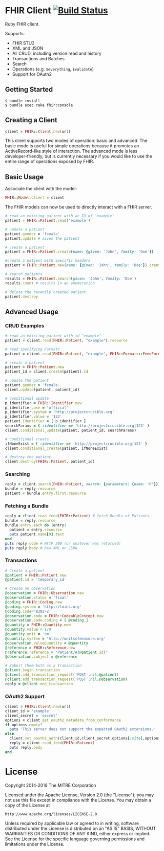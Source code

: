# FHIR Client [![Build Status](https://travis-ci.org/fhir-crucible/fhir_client.svg?branch=master)](https://travis-ci.org/fhir-crucible/fhir_client)

Ruby FHIR client.

Supports:
* FHIR STU3
* XML and JSON
* All CRUD, including version read and history
* Transactions and Batches
* Search
* Operations (e.g. `$everything`, `$validate`)
* Support for OAuth2

## Getting Started

    $ bundle install
    $ bundle exec rake fhir:console

## Creating a Client
```ruby
client = FHIR::Client.new(url)
```

This client supports two modes of operation: basic and advanced.  The basic mode is useful for simple operations
because it promotes an ActiveRecord-like style of interaction.  The advanced mode is less developer-friendly, but is currently necessary if you would like to use the entire range of operations exposed by FHIR.

## Basic Usage

Associate the client with the model:

```ruby
FHIR::Model.client = client
```

The FHIR models can now be used to directly interact with a FHIR server.

```ruby
# read an existing patient with an ID of 'example'
patient = FHIR::Patient.read('example')

# update a patient
patient.gender = 'female'
patient.update # saves the patient

# create a patient
patient = FHIR::Patient.create(name: {given: 'John', family: 'Doe'})

#create a patient with specific headers
patient = FHIR::Patient.new(name: {given: 'John', family: 'Doe'}).create({Prefer: "return=representation"})

# search patients
results = FHIR::Patient.search(given: 'John', family: 'Doe')
results.count # results in an enumeration

# delete the recently created patient
patient.destroy
```

## Advanced Usage

### CRUD Examples
```ruby
# read an existing patient with id "example"
patient = client.read(FHIR::Patient, "example").resource

# read specifying Formats
patient = client.read(FHIR::Patient, "example", FHIR::Formats::FeedFormat::FEED_JSON).resource

# create a patient
patient = FHIR::Patient.new
patient_id = client.create(patient).id

# update the patient
patient.gender = 'female'
client.update(patient, patient_id)

# conditional update
p_identifier = FHIR::Identifier.new
p_identifier.use = 'official'
p_identifier.system = 'http://projectcrucible.org'
p_identifier.value = '123'
patient.identifier = [ p_identifier ]
searchParams = { :identifier => 'http://projectcrucible.org|123' }
client.conditional_update(patient, patient_id, searchParams)

# conditional create
ifNoneExist = { :identifier => 'http://projectcrucible.org|123' }
client.conditional_create(patient, ifNoneExist)

# destroy the patient
client.destroy(FHIR::Patient, patient_id)
```

### Searching
```ruby
reply = client.search(FHIR::Patient, search: {parameters: {name: 'P'}})
bundle = reply.resource
patient = bundle.entry.first.resource
```

### Fetching a Bundle
```ruby
reply = client.read_feed(FHIR::Patient) # fetch Bundle of Patients
bundle = reply.resource
bundle.entry.each do |entry|
  patient = entry.resource
  puts patient.name[0].text
end
puts reply.code # HTTP 200 (or whatever was returned)
puts reply.body # Raw XML or JSON
```

### Transactions
```ruby
# Create a patient
@patient = FHIR::Patient.new
@patient.id = 'temporary_id'

# Create an observation
@observation = FHIR::Observation.new
@observation.status = 'final'
@coding = FHIR::Coding.new
@coding.system = 'http://loinc.org'
@coding.code='8302-2'
@observation.code = FHIR::CodeableConcept.new
@observation.code.coding = [ @coding ]
@quantity = FHIR::Quantity.new
@quantity.value = 170
@quantity.unit = 'cm'
@quantity.system = 'http://unitsofmeasure.org'
@observation.valueQuantity = @quantity
@reference = FHIR::Reference.new
@reference.reference = "Patient/#{@patient.id}"
@observation.subject = @reference

# Submit them both as a transaction
@client.begin_transaction
@client.add_transaction_request('POST',nil,@patient)
@client.add_transaction_request('POST',nil,@observation)
reply = @client.end_transaction
```

### OAuth2 Support
```ruby
client = FHIR::Client.new(url)
client_id = 'example'
client_secret = 'secret'
options = client.get_oauth2_metadata_from_conformance
if options.empty?
  puts 'This server does not support the expected OAuth2 extensions.'
else
  client.set_oauth2_auth(client_id,client_secret,options[:site],options[:authorize_url],options[:token_url])
  reply = client.read_feed(FHIR::Patient)
  puts reply.body
end
```

# License

Copyright 2014-2016 The MITRE Corporation

Licensed under the Apache License, Version 2.0 (the "License");
you may not use this file except in compliance with the License.
You may obtain a copy of the License at

    http://www.apache.org/licenses/LICENSE-2.0

Unless required by applicable law or agreed to in writing, software
distributed under the License is distributed on an "AS IS" BASIS,
WITHOUT WARRANTIES OR CONDITIONS OF ANY KIND, either express or implied.
See the License for the specific language governing permissions and
limitations under the License.

